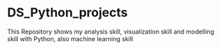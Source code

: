 # DS_Python_projects
This Repository shows my analysis skill, visualization skill and modelling skill with Python, also machine learning skill
